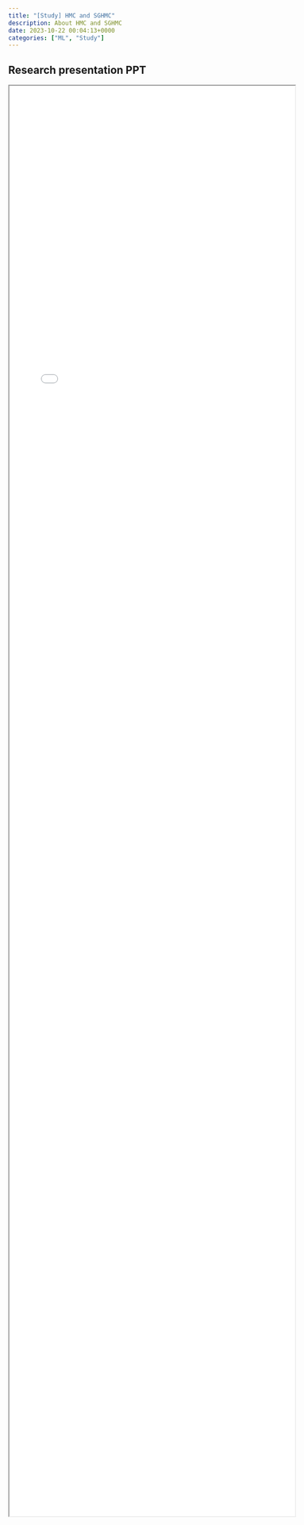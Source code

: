 ```yaml
---
title: "[Study] HMC and SGHMC" 
description: About HMC and SGHMC
date: 2023-10-22 00:04:13+0000
categories: ["ML", "Study"]
---
```



## Research presentation PPT 

<iframe src= ppt.pdf#toolbar=0&navpanes=0 style="display:block; width:60vw; height: 72vh"></iframe>
